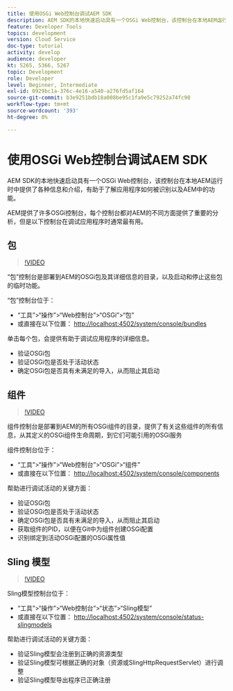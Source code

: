 ```yaml
---
title: 使用OSGi Web控制台调试AEM SDK
description: AEM SDK的本地快速启动具有一个OSGi Web控制台，该控制台在本地AEM运行时中提供了各种信息和介绍，有助于了解应用程序如何被识别以及AEM中的功能。
feature: Developer Tools
topics: development
version: Cloud Service
doc-type: tutorial
activity: develop
audience: developer
kt: 5265, 5366, 5267
topic: Development
role: Developer
level: Beginner, Intermediate
exl-id: 0929bc1a-376c-4e16-a540-a276fd5af164
source-git-commit: b3e9251bdb18a008be95c1fa9e5c79252a74fc98
workflow-type: tm+mt
source-wordcount: '393'
ht-degree: 0%

---
```


# 使用OSGi Web控制台调试AEM SDK

AEM SDK的本地快速启动具有一个OSGi Web控制台，该控制台在本地AEM运行时中提供了各种信息和介绍，有助于了解应用程序如何被识别以及AEM中的功能。

AEM提供了许多OSGi控制台，每个控制台都对AEM的不同方面提供了重要的分析，但是以下控制台在调试应用程序时通常最有用。

## 包

>[!VIDEO](https://video.tv.adobe.com/v/34335?quality=12&learn=on)

“包”控制台是部署到AEM的OSGi包及其详细信息的目录，以及启动和停止这些包的临时功能。

“包”控制台位于：

+ “工具”>“操作”>“Web控制台”>“OSGi”>“包”
+ 或直接在以下位置： [http://localhost:4502/system/console/bundles](http://localhost:4502/system/console/bundles)

单击每个包，会提供有助于调试应用程序的详细信息。

+ 验证OSGi包
+ 验证OSGi包是否处于活动状态
+ 确定OSGi包是否具有未满足的导入，从而阻止其启动

## 组件

>[!VIDEO](https://video.tv.adobe.com/v/34336?quality=12&learn=on)

组件控制台是部署到AEM的所有OSGi组件的目录，提供了有关这些组件的所有信息，从其定义的OSGi组件生命周期，到它们可能引用的OSGi服务

组件控制台位于：

+ “工具”>“操作”>“Web控制台”>“OSGi”>“组件”
+ 或直接在以下位置： [http://localhost:4502/system/console/components](http://localhost:4502/system/console/components)

帮助进行调试活动的关键方面：

+ 验证OSGi包
+ 验证OSGi包是否处于活动状态
+ 确定OSGi包是否具有未满足的导入，从而阻止其启动
+ 获取组件的PID，以便在Git中为组件创建OSGi配置
+ 识别绑定到活动OSGi配置的OSGi属性值

## Sling 模型

>[!VIDEO](https://video.tv.adobe.com/v/34337?quality=12&learn=on)

Sling模型控制台位于：

+ “工具”>“操作”>“Web控制台”>“状态”>“Sling模型”
+ 或直接在以下位置： [http://localhost:4502/system/console/status-slingmodels](http://localhost:4502/system/console/status-slingmodels)

帮助进行调试活动的关键方面：

+ 验证Sling模型会注册到正确的资源类型
+ 验证Sling模型可根据正确的对象（资源或SlingHttpRequestServlet）进行调整
+ 验证Sling模型导出程序已正确注册
